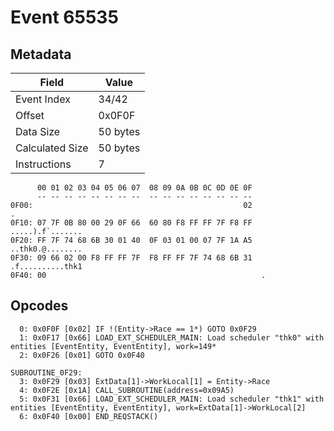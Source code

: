 # Event 65535

## Metadata

| Field           | Value    |
|-----------------|----------|
| Event Index     | 34/42    |
| Offset          | 0x0F0F   |
| Data Size       | 50 bytes |
| Calculated Size | 50 bytes |
| Instructions    | 7        |

```
      00 01 02 03 04 05 06 07  08 09 0A 0B 0C 0D 0E 0F
      -- -- -- -- -- -- -- --  -- -- -- -- -- -- -- --
0F00:                                               02                 .
0F10: 07 7F 0B 80 00 29 0F 66  60 80 F8 FF FF 7F F8 FF  .....).f`.......
0F20: FF 7F 74 68 6B 30 01 40  0F 03 01 00 07 7F 1A A5  ..thk0.@........
0F30: 09 66 02 00 F8 FF FF 7F  F8 FF FF 7F 74 68 6B 31  .f..........thk1
0F40: 00                                                .               
```

## Opcodes

```
  0: 0x0F0F [0x02] IF !(Entity->Race == 1*) GOTO 0x0F29
  1: 0x0F17 [0x66] LOAD_EXT_SCHEDULER_MAIN: Load scheduler "thk0" with entities [EventEntity, EventEntity], work=149*
  2: 0x0F26 [0x01] GOTO 0x0F40

SUBROUTINE_0F29:
  3: 0x0F29 [0x03] ExtData[1]->WorkLocal[1] = Entity->Race
  4: 0x0F2E [0x1A] CALL_SUBROUTINE(address=0x09A5)
  5: 0x0F31 [0x66] LOAD_EXT_SCHEDULER_MAIN: Load scheduler "thk1" with entities [EventEntity, EventEntity], work=ExtData[1]->WorkLocal[2]
  6: 0x0F40 [0x00] END_REQSTACK()
```
